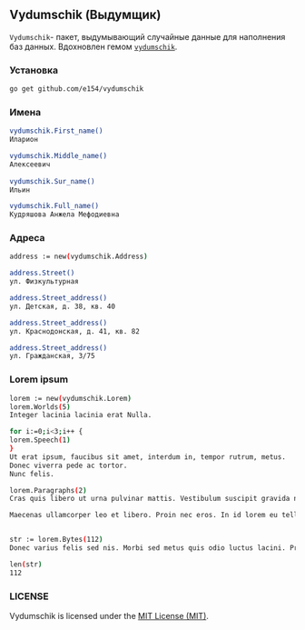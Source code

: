 Vydumschik (Выдумщик)
---------------------

`Vydumschik`- пакет, выдумывающий случайные данные для наполнения баз данных. Вдохновлен гемом [`vydumschik`](https://github.com/leonid-shevtsov/vydumschik).

### Установка

```bash
go get github.com/e154/vydumschik
```

### Имена 

```bash
vydumschik.First_name()
Иларион

vydumschik.Middle_name()
Алексеевич
	
vydumschik.Sur_name()
Ильин

vydumschik.Full_name()
Кудряшова Анжела Мефодиевна
```

### Адреса

```bash
address := new(vydumschik.Address)

address.Street()
ул. Физкультурная

address.Street_address()
ул. Детская, д. 38, кв. 40

address.Street_address()
ул. Краснодонская, д. 41, кв. 82

address.Street_address()
ул. Гражданская, 3/75
```

### Lorem ipsum

```bash
lorem := new(vydumschik.Lorem)
lorem.Worlds(5)
Integer lacinia lacinia erat Nulla. 

for i:=0;i<3;i++ {
lorem.Speech(1)
}
Ut erat ipsum, faucibus sit amet, interdum in, tempor rutrum, metus.
Donec viverra pede ac tortor.
Nunc felis.

lorem.Paragraphs(2)
Cras quis libero ut urna pulvinar mattis. Vestibulum suscipit gravida nulla. Proin condimentum sapien ut augue. Cras turpis ligula, pharetra in, malesuada at, eleifend vel, pede. Phasellus turpis nisi, placerat in, semper sed, tincidunt a, tortor. Vivamus est nibh, mattis vitae, aliquet non, dignissim at, velit. Etiam elementum odio non erat. Donec varius felis sed nisl. Vestibulum imperdiet. Donec viverra pede ac tortor.

Maecenas ullamcorper leo et libero. Proin nec eros. In id lorem eu tellus tempus bibendum. Curabitur eu odio. Curabitur fermentum sem ut arcu. Ut eget leo ultricies mauris malesuada sollicitudin. Vivamus fringilla auctor nisl. Curabitur venenatis. Duis tempus, nunc quis convallis posuere, eros nibh lacinia nisl, non molestie enim lorem at nisi. Aenean dui. Cras elementum felis sit amet tellus consequat vehicula. Mauris rhoncus. Donec posuere mauris adipiscing tortor. Curabitur sagittis leo in magna.


str := lorem.Bytes(112)
Donec varius felis sed nis. Morbi sed metus quis odio luctus lacini. Proin condimentum sapien ut augu. Nunc feli

len(str)
112
```

### LICENSE

Vydumschik is licensed under the [MIT License (MIT)](https://github.com/e154/vydumschik/blob/master/LICENSE).